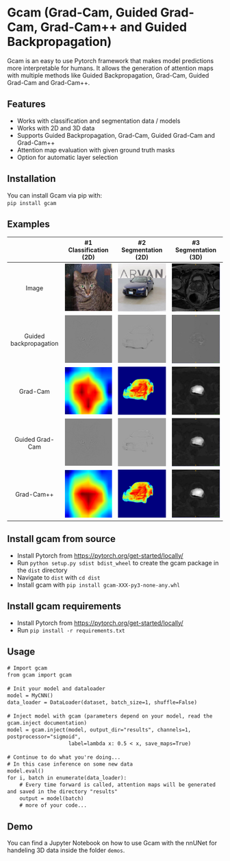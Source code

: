 # Gcam (Grad-Cam, Guided Grad-Cam, Grad-Cam++ and Guided Backpropagation)

Gcam is an easy to use Pytorch framework that makes model predictions more interpretable for humans. 
It allows the generation of attention maps with multiple methods like Guided Backpropagation, 
Grad-Cam, Guided Grad-Cam and Grad-Cam++.

## Features

* Works with classification and segmentation data / models
* Works with 2D and 3D data
* Supports Guided Backpropagation, Grad-Cam, Guided Grad-Cam and Grad-Cam++
* Attention map evaluation with given ground truth masks
* Option for automatic layer selection

## Installation
You can install Gcam via pip with: <br/>
`pip install gcam`

## Examples

|                                            |                #1 Classification (2D)                 |                  #2 Segmentation (2D)                 |                       #3 Segmentation (3D)            |
| :----------------------------------------: | :---------------------------------------------------: | :---------------------------------------------------: | :---------------------------------------------------: |
|                  Image                     |        ![](examples/images/class_2D_image.jpg)        |        ![](examples/images/seg_2D_image.jpg)          |        ![](examples/images/seg_3D_image.jpg)          |
|          Guided backpropagation            |        ![](examples/images/class_2D_gbp.jpg)          |        ![](examples/images/seg_2D_gbp.jpg)            |        ![](examples/images/seg_3D_gbp.jpg)            |
|                 Grad-Cam                   |        ![](examples/images/class_2D_gcam.jpg)         |        ![](examples/images/seg_2D_gcam.jpg)           |        ![](examples/images/seg_3D_gcam.jpg)           |
|              Guided Grad-Cam               |        ![](examples/images/class_2D_ggcam.jpg)        |        ![](examples/images/seg_2D_ggcam.jpg)          |        ![](examples/images/seg_3D_ggcam.jpg)          |
|               Grad-Cam++                   |        ![](examples/images/class_2D_gcampp.jpg)       |        ![](examples/images/seg_2D_gcampp.jpg)         |        ![](examples/images/seg_3D_gcampp.jpg)         |


## Install gcam from source

* Install Pytorch from https://pytorch.org/get-started/locally/
* Run `python setup.py sdist bdist_wheel` to create the gcam package in the `dist` directory
* Navigate to `dist` with `cd dist`
* Install gcam with `pip install gcam-XXX-py3-none-any.whl`

## Install gcam requirements

* Install Pytorch from https://pytorch.org/get-started/locally/
* Run `pip install -r requirements.txt`

## Usage

```
# Import gcam
from gcam import gcam

# Init your model and dataloader
model = MyCNN()
data_loader = DataLoader(dataset, batch_size=1, shuffle=False)

# Inject model with gcam (parameters depend on your model, read the gcam.inject documentation)
model = gcam.inject(model, output_dir="results", channels=1, postprocessor="sigmoid",
                    label=lambda x: 0.5 < x, save_maps=True)

# Continue to do what you're doing...
# In this case inference on some new data
model.eval()
for i, batch in enumerate(data_loader):
    # Every time forward is called, attention maps will be generated and saved in the directory "results"
    output = model(batch)
    # more of your code...
```

## Demo

You can find a Jupyter Notebook on how to use Gcam with the nnUNet for handeling 3D data inside the folder `demos`.
